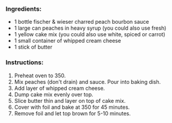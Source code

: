 ### Ingredients:
- 1 bottle fischer & wieser charred peach bourbon sauce
- 1 large can peaches in heavy syrup (you could also use fresh)
- 1 yellow cake mix (you could also use white, spiced or carrot)
- 1 small container of whipped cream cheese
- 1 stick of butter

### Instructions:
1. Preheat oven to 350.
2. Mix peaches (don't drain) and sauce. Pour into baking dish.
3. Add layer of whipped cream cheese.
4. Dump cake mix evenly over top.
5. Slice butter thin and layer on top of cake mix.
6. Cover with foil and bake at 350 for 45 minutes.
7. Remove foil and let top brown for 5-10 minutes.
